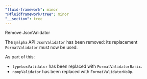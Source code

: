 ```yaml
---
"fluid-framework": minor
"@fluidframework/tree": minor
"__section": tree
---
```

Remove JsonValidator

The `@alpha` API `JsonValidator` has been removed: its replacement `FormatValidator` must now be used.

As part of this:
- `typeboxValidator` has been replaced with `FormatValidatorBasic`.
- `noopValidator` has been replaced with `FormatValidatorNoOp`.
